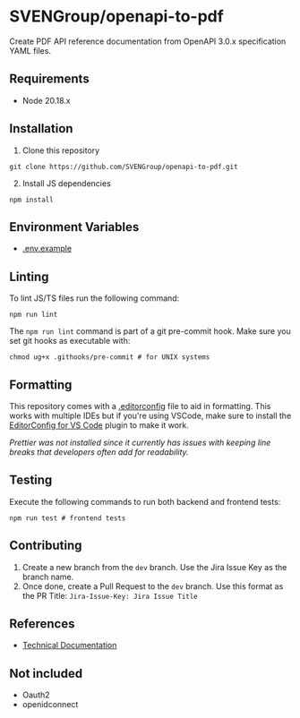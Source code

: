 # SVENGroup/openapi-to-pdf

Create PDF API reference documentation from OpenAPI 3.0.x specification YAML files.

## Requirements

- Node 20.18.x

## Installation

1. Clone this repository
```shell
git clone https://github.com/SVENGroup/openapi-to-pdf.git
```
2. Install JS dependencies
```shell
npm install
```


## Environment Variables
- [.env.example](/.env.example)

## Linting

To lint JS/TS files run the following command:

```shell
npm run lint 
```

The `npm run lint` command is part of a git pre-commit hook. Make sure you set git hooks as executable with:

```shell
chmod ug+x .githooks/pre-commit # for UNIX systems
```

## Formatting

This repository comes with a [.editorconfig](./.editorconfig) file to aid in formatting. This works with multiple IDEs but if you're using VSCode, make sure to install the [EditorConfig for VS Code](https://marketplace.visualstudio.com/items?itemName=EditorConfig.EditorConfig) plugin to make it work.

*Prettier was not installed since it currently has issues with keeping line breaks that developers often add for readability.*

## Testing

Execute the following commands to run both backend and frontend tests:

``` shell
npm run test # frontend tests
```

## Contributing

1. Create a new branch from the `dev` branch. Use the Jira Issue Key as the branch name.
1. Once done, create a Pull Request to the `dev` branch. Use this format as the PR Title: `Jira-Issue-Key: Jira Issue Title`

## References
- [Technical Documentation](./docs)

## Not included
- Oauth2
- openidconnect

